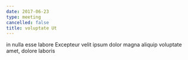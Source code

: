 ```yaml
---
date: 2017-06-23
type: meeting
cancelled: false
title: voluptate Ut
---
```

in nulla esse labore Excepteur velit ipsum dolor magna aliquip voluptate amet, dolore laboris